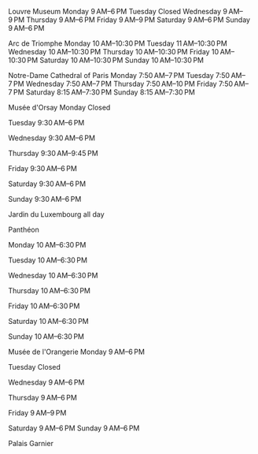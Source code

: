 Louvre Museum
Monday 9 AM–6 PM
Tuesday Closed
Wednesday 9 AM–9 PM
Thursday 9 AM–6 PM
Friday 9 AM–9 PM
Saturday 9 AM–6 PM
Sunday 9 AM–6 PM

Arc de Triomphe
Monday
10 AM–10:30 PM
Tuesday
11 AM–10:30 PM
Wednesday
10 AM–10:30 PM
Thursday
10 AM–10:30 PM
Friday
10 AM–10:30 PM
Saturday
10 AM–10:30 PM
Sunday
10 AM–10:30 PM

Notre-Dame Cathedral of Paris
Monday
7:50 AM–7 PM
Tuesday
7:50 AM–7 PM
Wednesday
7:50 AM–7 PM
Thursday
7:50 AM–10 PM
Friday
7:50 AM–7 PM
Saturday
8:15 AM–7:30 PM
Sunday
8:15 AM–7:30 PM

Musée d'Orsay
Monday
Closed

Tuesday
9:30 AM–6 PM

Wednesday
9:30 AM–6 PM

Thursday
9:30 AM–9:45 PM

Friday
9:30 AM–6 PM

Saturday
9:30 AM–6 PM

Sunday
9:30 AM–6 PM

Jardin du Luxembourg
all day


Panthéon

Monday
10 AM–6:30 PM

Tuesday
10 AM–6:30 PM

Wednesday
10 AM–6:30 PM

Thursday
10 AM–6:30 PM

Friday
10 AM–6:30 PM

Saturday
10 AM–6:30 PM

Sunday
10 AM–6:30 PM

Musée de l'Orangerie
Monday
9 AM–6 PM

Tuesday
Closed

Wednesday
9 AM–6 PM

Thursday
9 AM–6 PM

Friday
9 AM–9 PM

Saturday
9 AM–6 PM
Sunday
9 AM–6 PM

Palais Garnier